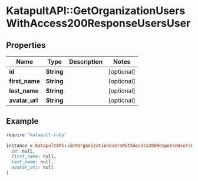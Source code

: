 # KatapultAPI::GetOrganizationUsersWithAccess200ResponseUsersUser

## Properties

| Name | Type | Description | Notes |
| ---- | ---- | ----------- | ----- |
| **id** | **String** |  | [optional] |
| **first_name** | **String** |  | [optional] |
| **last_name** | **String** |  | [optional] |
| **avatar_url** | **String** |  | [optional] |

## Example

```ruby
require 'katapult-ruby'

instance = KatapultAPI::GetOrganizationUsersWithAccess200ResponseUsersUser.new(
  id: null,
  first_name: null,
  last_name: null,
  avatar_url: null
)
```

